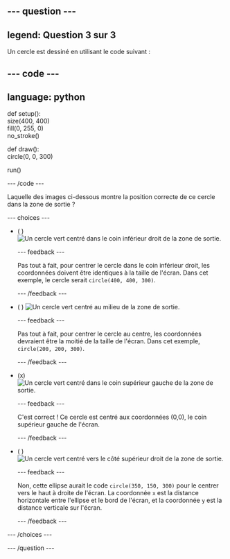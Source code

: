 
--- question ---
---
legend: Question 3 sur 3
---

Un cercle est dessiné en utilisant le code suivant :

--- code ---
---
language: python
---

def setup():   
  size(400, 400)   
  fill(0, 255, 0)   
  no_stroke()   
    
def draw():   
  circle(0, 0, 300)    

run()

--- /code ---

Laquelle des images ci-dessous montre la position correcte de ce cercle dans la zone de sortie ?

--- choices ---

- ( ) ![Un cercle vert centré dans le coin inférieur droit de la zone de sortie.](images/bottom-right.png)

  --- feedback ---

  Pas tout à fait, pour centrer le cercle dans le coin inférieur droit, les coordonnées doivent être identiques à la taille de l'écran. Dans cet exemple, le cercle serait `circle(400, 400, 300)`.

  --- /feedback ---

- ( ) ![Un cercle vert centré au milieu de la zone de sortie.](images/centre.png)

  --- feedback ---

  Pas tout à fait, pour centrer le cercle au centre, les coordonnées devraient être la moitié de la taille de l'écran. Dans cet exemple, `circle(200, 200, 300)`.

  --- /feedback ---

- (x) ![Un cercle vert centré dans le coin supérieur gauche de la zone de sortie.](images/top-left.png)

  --- feedback ---

  C'est correct ! Ce cercle est centré aux coordonnées (0,0), le coin supérieur gauche de l'écran.

  --- /feedback ---

- ( ) ![Un cercle vert centré vers le côté supérieur droit de la zone de sortie.](images/random-side.png)

  --- feedback ---

  Non, cette ellipse aurait le code `circle(350, 150, 300)` pour le centrer vers le haut à droite de l'écran. La coordonnée `x` est la distance horizontale entre l'ellipse et le bord de l'écran, et la coordonnée `y` est la distance verticale sur l'écran.

  --- /feedback ---

--- /choices ---

--- /question ---
